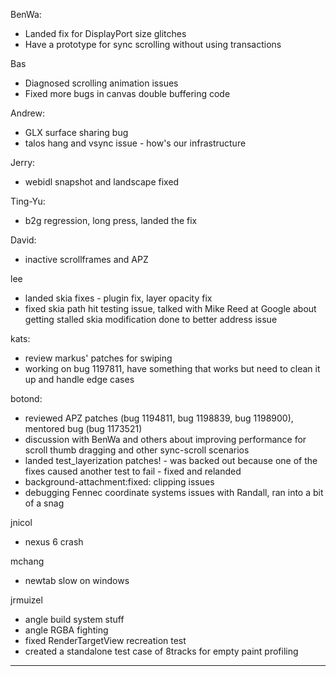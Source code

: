 BenWa:
* Landed fix for DisplayPort size glitches
* Have a prototype for sync scrolling without using transactions



Bas
* Diagnosed scrolling animation issues
* Fixed more bugs in canvas double buffering code



Andrew:
* GLX surface sharing bug
* talos hang and vsync issue - how's our infrastructure



Jerry:
* webidl snapshot and landscape fixed



Ting-Yu:
* b2g regression, long press, landed the fix



David:
* inactive scrollframes and APZ



lee
* landed skia fixes - plugin fix, layer opacity fix
* fixed skia path hit testing issue, talked with Mike Reed at Google about getting stalled skia modification done to better address issue



kats:
* review markus' patches for swiping
* working on bug 1197811, have something that works but need to clean it up and handle edge cases



botond:
  - reviewed APZ patches (bug 1194811, bug 1198839, bug 1198900), mentored bug (bug 1173521)
  - discussion with BenWa and others about improving performance for scroll thumb dragging and other sync-scroll scenarios
  - landed test_layerization patches!
          - was backed out because one of the fixes caused another test to fail
          - fixed and relanded
  - background-attachment:fixed: clipping issues
  - debugging Fennec coordinate systems issues with Randall, ran into a bit of a snag



jnicol
* nexus 6 crash



mchang
* newtab slow on windows



jrmuizel
* angle build system stuff
* angle RGBA fighting
* fixed RenderTargetView recreation test
* created a standalone test case of 8tracks for empty paint profiling

________________


